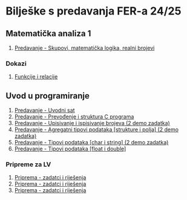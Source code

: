 # Bilješke s predavanja FER-a 24/25

## Matematička analiza 1
1. [Predavanje - Skupovi, matematička logika, realni brojevi](predavanja/matan1--matematicka-analiza/P01-skupovi_matlog_realbr.md)
### Dokazi
1. [Funkcije i relacije](teorija/matan1-matematicka-analiza/T02-funkcije-i-relacije.md)

## Uvod u programiranje
1. [Predavanje - Uvodni sat](predavanja/uup--uvod-u-programiranje/P01-uvodni_sat.md)
1. [Predavanje - Prevođenje i struktura C programa](predavanja/uup--uvod-u-programiranje/P02-prevodenje.md)
1. [Predavanje - Upisivanje i ispisivanje brojeva (2 demo zadatka)](predavanja/uup--uvod-u-programiranje/P03-sintaksa.md)
1. [Predavanje - Agregatni tipovi podataka \[strukture i polja\] (2 demo zadatka)](predavanja/uup--uvod-u-programiranje/P04-polja_strukture.md)
1. [Predavanje - Tipovi podataka \[char i string\] (2 demo zadatka)](predavanja/uup--uvod-u-programiranje/P05-tipovi_podataka_char.md)
1. [Predavanje - Tipovi podataka \[float i double\]](predavanja/uup--uvod-u-programiranje/P06-tipovi_podataka_float.md)

### Pripreme za LV
1. [Priprema - zadatci i riješenja](pripreme-za-lv/uup--uvod-u-programiranje/LV01/tekstovi_zadatka.md)
1. [Priprema - zadatci i riješenja](pripreme-za-lv/uup--uvod-u-programiranje/LV02/tekstovi_zadatka.md)
1. [Priprema - zadatci i riješenja](pripreme-za-lv/uup--uvod-u-programiranje/LV03/tekstovi_zadatka.md)
